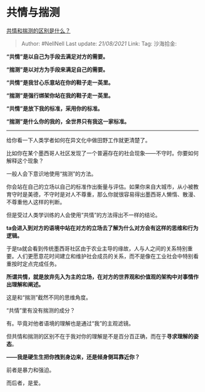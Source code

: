# 共情与揣测
[共情和揣测的区别是什么？](https://www.zhihu.com/question/474196057/answer/2024559468)

> Author: #NellNell
> Last update: *21/08/2021*
> Link:
> Tag:
> 沙海拾金:

**“共情”是以自己为手段去满足对方的需要。**

**“揣测”是以对方为手段来满足自己的需要。**

**“共情”是我甘心乐意站在你的鞋子走一英里。**

**“揣测”是强行绑架你站在我的鞋子走一英里。**

**“共情”是放下我的标准，采用你的标准。**

**“揣测”是什么你的我的，全世界只有我这一家标准。**

---

给你看一下人类学者如何在异文化中做田野工作就更清楚了。

比如你在某个墨西哥人社区发现了一个普遍存在的社会现象——不守时。你要如何解释这个现象？

一般人会下意识地使用“揣测”的方法。

你会站在自己的立场以自己的标准作出衡量与评估。如果你来自大城市，从小被教育守时是美德，不守时是对人不尊重，那么你就很容易得出墨西哥人懒惰、散漫、不尊重他人这样的判断。

但是受过人类学训练的人会使用“共情”的方法得出不一样的结论。

**ta会进入到对方的语境中站在对方的立场去了解为什么对方会有这样的思维和行为逻辑。**

于是ta就会看到传统墨西哥社区由于农业主导的缘故，人与人之间的关系特别重要。人们更愿意花时间建立和维护社会成员的关系，而不是像在工业社会中特别看重按时定点完成任务。

**所谓共情，就是放弃先入为主的立场，在对方的世界观和价值观的架构中对事情作出理解和阐述。**

这是和“揣测”截然不同的思维角度。

“共情”里有没有揣测的成分？

有。毕竟对他者语境的理解也是通过“我”的主观滤镜。

但共情和揣测的区别不在于我对你的理解是不是百分百正确，而在于**寻求理解的姿态**。

**——我是硬生生把你拽到身边来，还是倾身侧耳靠近你？**

前者是暴力和强迫。

而后者，是爱。
